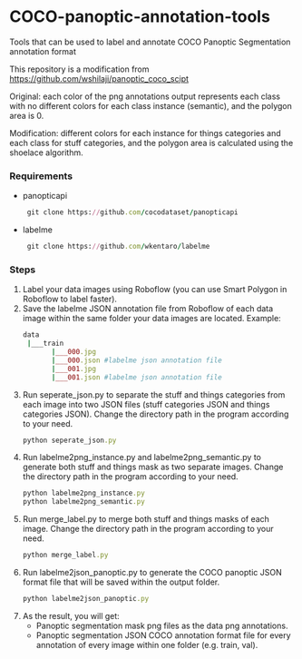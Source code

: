 # COCO-panoptic-annotation-tools
Tools that can be used to label and annotate COCO Panoptic Segmentation annotation format

This repository is a modification from https://github.com/wshilaji/panoptic_coco_scipt

Original: each color of the png annotations output represents each class with no different colors for each class instance (semantic), and the polygon area is 0.

Modification: different colors for each instance for things categories and each class for stuff categories, and the polygon area is calculated using the shoelace algorithm.

### Requirements
* panopticapi
  ```ruby
   git clone https://github.com/cocodataset/panopticapi
* labelme
  ```ruby
   git clone https://github.com/wkentaro/labelme

### Steps
1. Label your data images using Roboflow (you can use Smart Polygon in Roboflow to label faster).
2. Save the labelme JSON annotation file from Roboflow of each data image within the same folder your data images are located.
   Example:
   ```ruby
   data
    |___train
          |___000.jpg
          |___000.json #labelme json annotation file
          |___001.jpg
          |___001.json #labelme json annotation file
4. Run seperate_json.py to separate the stuff and things categories from each image into two JSON files (stuff categories JSON and things categories JSON). Change the directory path in the program according to your need.
   ```ruby
   python seperate_json.py
5. Run labelme2png_instance.py and labelme2png_semantic.py to generate both stuff and things mask as two separate images. Change the directory path in the program according to your need.
   ```ruby
   python labelme2png_instance.py
   python labelme2png_semantic.py
7. Run merge_label.py to merge both stuff and things masks of each image. Change the directory path in the program according to your need.
   ```ruby
   python merge_label.py
8. Run labelme2json_panoptic.py to generate the COCO panoptic JSON format file that will be saved within the output folder.
   ```ruby
   python labelme2json_panoptic.py
9. As the result, you will get:
    * Panoptic segmentation mask png files as the data png annotations.
    * Panoptic segmentation JSON COCO annotation format file for every annotation of every image within one folder (e.g. train, val).

